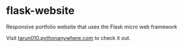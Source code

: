 # flask-website
Responsive portfolio website that uses the Flask micro web framework

Visit [tarun010.pythonanywhere.com](https://tarun010.pythonanywhere.com) to check it out.
